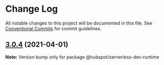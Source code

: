 # Change Log

All notable changes to this project will be documented in this file.
See [Conventional Commits](https://conventionalcommits.org) for commit guidelines.

## [3.0.4](https://github.com/HubSpot/hubspot-cli/compare/v3.0.4-beta.1...v3.0.4) (2021-04-01)

**Note:** Version bump only for package @hubspot/serverless-dev-runtime
